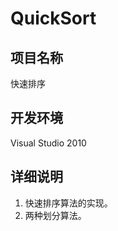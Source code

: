 QuickSort
==========

项目名称
-----------

快速排序

开发环境
-----------

Visual Studio 2010

详细说明
-----------

1. 快速排序算法的实现。
2. 两种划分算法。